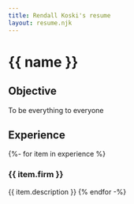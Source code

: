 ```yaml
---
title: Rendall Koski's resume
layout: resume.njk
---
```

# {{ name }}
## Objective
To be everything to everyone
## Experience
{%- for item in experience %}
  ### {{ item.firm }}
  {{ item.description }}
{% endfor -%}